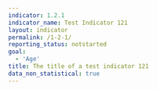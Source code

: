 ```yaml
---
indicator: 1.2.1
indicator_name: Test Indicator 121
layout: indicator
permalink: /1-2-1/
reporting_status: notstarted
goal: 
  - 'Age'
title: The title of a test indicator 121
data_non_statistical: true
---
```

